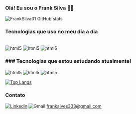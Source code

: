 ### Olá! Eu sou o Frank Silva 🙋‍♂️

![FrankSilva01 GitHub stats](https://github-readme-stats.vercel.app/api?username=FrankSilva01&show_icons=true&theme=merko)

### Tecnologias que uso no meu dia a dia

<div style="display: inline"><br/>
  <img align="center" alt="html5" src="https://img.shields.io/badge/HTML5-E34F26?style=for-the-badge&logo=html5&logoColor=white" />
</div>
<div style="display: inline">
  <img align="center" alt="html5" src="https://img.shields.io/badge/CSS3-1572B6?style=for-the-badge&logo=css3&logoColor=white" />
</div>
<div style="display: inline">
  <img align="center" alt="html5" src="https://img.shields.io/badge/JavaScript-323330?style=for-the-badge&logo=javascript&logoColor=F7DF1E" />
</div>

### ### Tecnologias que estou estudando atualmente!

<div style="display: inline">
  <img align="center" alt="html5" src="https://img.shields.io/badge/React-20232A?style=for-the-badge&logo=react&logoColor=61DAFB" />
  <img align="center" alt="html5" src="https://img.shields.io/badge/Java-ED8B00?style=for-the-badge&logo=java&logoColor=white" />
  <img align="center" alt="html5" src="https://img.shields.io/badge/MongoDB-4EA94B?style=for-the-badge&logo=mongodb&logoColor=white" />
</div> </br>

[![Top Langs](https://github-readme-stats.vercel.app/api/top-langs/?username=FrankSilva01)](https://github.com/FrankSilva01/github-readme-stats)

### Contato

[![Linkedin](https://img.shields.io/badge/LinkedIn-0077B5?style=for-the-badge&logo=linkedin&logoColor=white)](https://www.linkedin.com/in/franklin-silva-a2ab7519b/)
![Gmail](https://img.shields.io/badge/Gmail-D14836?style=for-the-badge&logo=gmail&logoColor=white) frankalves333@gmail.com
